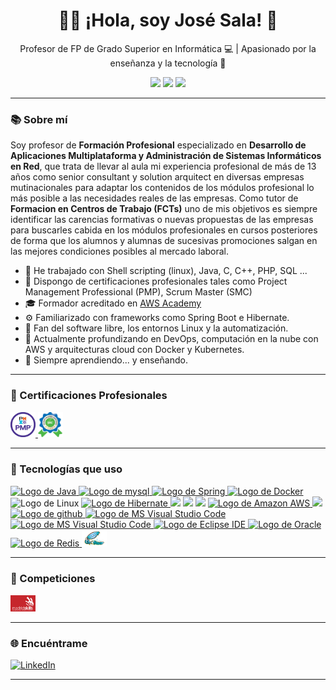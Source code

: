 <h1 align="center">👨‍🏫 ¡Hola, soy José Sala! 👋</h1>

<p align="center">
  Profesor de FP de Grado Superior en Informática 💻 | Apasionado por la enseñanza y la tecnología 🚀
</p>

<p align="center">
  <img src="https://img.shields.io/badge/Docente-FP-informational?style=for-the-badge&color=blue" />
   <img src="https://img.shields.io/badge/Centro-IES Ciudad Escolar-informational?style=for-the-badge&color=red" />
  <img src="https://img.shields.io/badge/Experiencia en Empresas del sector-13+a%C3%B1os-green?style=for-the-badge" />
</p>

---

### 📚 Sobre mí

Soy profesor de **Formación Profesional** especializado en **Desarrollo de Aplicaciones Multiplataforma y Administración de Sistemas Informáticos en Red**, que trata de llevar al aula mi experiencia profesional de más de 13 años como senior consultant y solution arquitect en diversas empresas mutinacionales para adaptar los contenidos de los módulos profesional lo más posible a las necesidades reales de las empresas.
Como tutor de **Formacion en Centros de Trabajo (FCTs)** uno de mis objetivos es siempre identificar las carencias formativas o nuevas propuestas de las empresas para buscarles cabida en los módulos profesionales en cursos posteriores de forma que los alumnos y alumnas de sucesivas promociones salgan en las mejores condiciones posibles al mercado laboral. 

- 💼 He trabajado con Shell scripting (linux), Java, C, C++, PHP, SQL ...
- 📜 Dispongo de certificaciones profesionales tales como Project Management Professional (PMP), Scrum Master (SMC)
- 🎓 Formador acreditado en [AWS Academy](https://aws.amazon.com/training/awsacademy/)
- ⚙️ Familiarizado con frameworks como Spring Boot e Hibernate.
- 🐧 Fan del software libre, los entornos Linux y la automatización.
- 🌱 Actualmente profundizando en DevOps, computación en la nube con AWS y arquitecturas cloud con Docker y Kubernetes.
- 📖 Siempre aprendiendo... y enseñando.

---

### 🏅 Certificaciones Profesionales

<p align="left">
  <a href="https://www.youracclaim.com/badges/eb4f8766-9d63-4e23-93d9-abca33d8bf49" target="_blank">
    <img src="https://raw.githubusercontent.com/joseysala/joseysala/main/assets/pmp.png" width="40" />
  </a>
  <a href="https://www.scrumstudy.com/certification/scrum-master-certification" target="_blank">
     <img src="https://raw.githubusercontent.com/joseysala/joseysala/main/assets/scm.png" width="40" />
  </a>
</p>

---

### 🧰 Tecnologías que uso

<p align="left">
  <a href="https://www.java.com/es/">
    <img src="https://cdn.jsdelivr.net/gh/devicons/devicon/icons/java/java-original.svg" 
         alt="Logo de Java" 
         width="40">
  </a>
  <a href="https://www.mysql.com/">
    <img src="https://cdn.jsdelivr.net/gh/devicons/devicon/icons/mysql/mysql-original.svg" 
         alt="Logo de mysql" 
         width="40">
  </a>
  <a href="https://spring.io/">
    <img src="https://cdn.jsdelivr.net/gh/devicons/devicon/icons/spring/spring-original.svg" 
         alt="Logo de Spring" 
         width="40">
  </a>
  <a href="https://www.docker.com/">
    <img src="https://cdn.jsdelivr.net/gh/devicons/devicon/icons/docker/docker-original.svg" 
         alt="Logo de Docker" 
         width="40">
  </a>
  <img src="https://cdn.jsdelivr.net/gh/devicons/devicon/icons/linux/linux-original.svg" 
         alt="Logo de Linux" 
         width="40">
  <a href="https://hibernate.org/">
    <img src="https://cdn.jsdelivr.net/gh/devicons/devicon/icons/hibernate/hibernate-original.svg" 
         alt="Logo de Hibernate" 
         width="40">
  </a>
  <img src="https://cdn.jsdelivr.net/gh/devicons/devicon/icons/c/c-original.svg" width="40" />
  <img src="https://cdn.jsdelivr.net/gh/devicons/devicon/icons/cplusplus/cplusplus-original.svg" width="40" />
  <img src="https://cdn.jsdelivr.net/gh/devicons/devicon/icons/bash/bash-original.svg" width="40" />
  <a href="https://aws.amazon.com/es/">
    <img src="https://cdn.jsdelivr.net/npm/simple-icons@v9/icons/amazonaws.svg" 
         alt="Logo de Amazon AWS" 
         width="40">
  </a>
  <img src="https://cdn.jsdelivr.net/gh/devicons/devicon/icons/git/git-original.svg" width="40" />
  <a href="https://github.com/">
    <img src="https://cdn.jsdelivr.net/gh/devicons/devicon/icons/github/github-original.svg" 
         alt="Logo de github" 
         width="40">
  </a>
  <a href="https://code.visualstudio.com/">
    <img src="https://cdn.jsdelivr.net/gh/devicons/devicon/icons/vscode/vscode-original.svg" 
         alt="Logo de MS Visual Studio Code" 
         width="40">
  </a>
  <a href="https://code.visualstudio.com/">
    <img src="https://cdn.jsdelivr.net/gh/devicons/devicon/icons/vscode/vscode-original.svg" 
         alt="Logo de MS Visual Studio Code" 
         width="40">
  </a>
  <a href="https://eclipseide.org/">
    <img src="https://cdn.jsdelivr.net/gh/devicons/devicon/icons/eclipse/eclipse-original.svg" 
         alt="Logo de Eclipse IDE" 
         width="40">
  </a>
  <a href="https://www.oracle.com/es/database/">
    <img src="https://cdn.jsdelivr.net/gh/devicons/devicon/icons/oracle/oracle-original.svg" 
         alt="Logo de Oracle" 
         width="40">
  </a>
  <a href="https://www.redis.io/">
    <img src="https://cdn.jsdelivr.net/gh/devicons/devicon/icons/redis/redis-original.svg" 
         alt="Logo de Redis" 
         width="40">
  </a>
  <a href="https://www.https://www.squid-cache.org/">
    <img src="https://raw.githubusercontent.com/joseysala/joseysala/main/assets/squid.png" 
         alt="Logo de Squid Proxy" 
         width="40">
  </a>
</p>

---

### 🎯 Competiciones

<img src="https://raw.githubusercontent.com/joseysala/joseysala/main/assets/madridskills_logo.png" width="40" alt="MadridSkills" />


---

### 🌐 Encuéntrame

[![LinkedIn](https://img.shields.io/badge/LinkedIn-blue?style=flat&logo=linkedin)](https://www.linkedin.com/in/joseysala)

---
